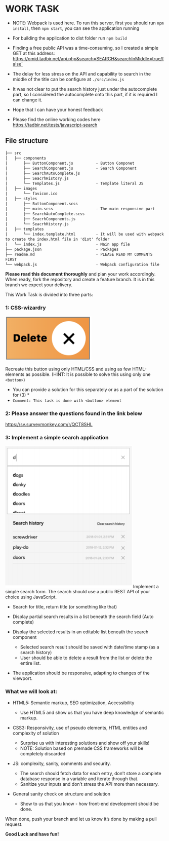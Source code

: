 # WORK TASK #
* NOTE: Webpack is used here. To run this server, first you should run `npm install`, then `npm start`, you can see the application running
* For building the application to dist folder run `npm build`
* Finding a free public API was a time-consuming, so I created a simple GET at this address: https://omid.tadbir.net/api.php&search=SEARCH&searchInMiddle=true/false`
* The delay for less stress on the API and capability to search in the middle of the title can be configure at `./src/index.js`
* It was not clear to put the search history just under the autocomplete part, so I considered the autocomplete onto this part, if it is required I can change it.
* Hope that I can have your honest feedback

* Please find the online working codes here https://tadbir.net/tests/javascript-search

## File structure
```               
├── src
│   ├── components
|       ├── ButtonComponent.js          - Button Componet
|       ├── SearchComponent.js          - Search Component
|       ├── SearchAutoComplete.js
|       ├── SeacrhHistory.js
|       └── Templates.js                - Template literal JS 
│   ├── images
|       └── favicon.ico         
|   ├── styles 
|       ├── ButtonComponent.scss                      
|       ├── main.scss                   - The main responsive part 
|       ├── SearchAutoComplete.scss
|       ├── SeacrhComponents.js
|       └── SeacrhHistory.js
|   ├── templates 
|       └── index.template.html         - It will be used with webpack to create the index.html file in 'dist' folder     
|   └── index.js                        - Main app file                  
├── package.json                        - Packages                                        
├── readme.md                           - PLEASE READ MY COMMENTS FIRST
└── webpack.js                          - Webpack configuration file                       

```
**Please read this document thoroughly** and plan your work accordingly.
When ready, fork the repository and create a feature branch. It is in this branch we
expect your delivery.

This Work Task is divided into three parts:

### 1: CSS-wizardry ###


![alt text](https://raw.githubusercontent.com/hmfe/54321/master/button.png)

Recreate this button using only HTML/CSS and using as few HTML-elements as
possible. (HINT: It is possible to solve this using only one `<button>`)


* You can provide a solution for this separately or as a part of the solution for (3) *
* `Comment: This task is done with <button> element`

### 2: Please answer the questions found in the link below ###
https://sv.surveymonkey.com/r/QCT8SHL

### 3: Implement a simple search application ###

<img src="https://raw.githubusercontent.com/hmfe/54321/master/search.png" style="width: 400px">
Implement a simple search form. The search should use a public REST API of your
choice using JavaScript.

- Search for title, return title (or something like that)
- Display partial search results in a list beneath the search field (Auto complete)
- Display the selected results in an editable list beneath the search component 

  * Selected search result should be saved with date/time stamp (as a
search history)
  * User should be able to delete a result from the list or delete the entire
list.

- The application should be responsive, adapting to changes of the viewport. 

### What we will look at: ###

- HTML5: Semantic markup, SEO optimization, Accessibility
   * Use HTML5 and show us that you have deep knowledge of semantic
markup.

- CSS3: Responsivity, use of pseudo elements, HTML entities and complexity
of solution
  * Surprise us with interesting solutions and show off your skills!
  * NOTE: Solution based on premade CSS frameworks will be completely discarded

- JS: complexity, sanity, comments and security.
  * The search should fetch data for each entry, don’t store a complete
database response in a variable and iterate through that.
  * Sanitize your inputs and don’t stress the API more than necessary.

- General sanity check on structure and solution
  * Show to us that you know - how front-end development should be
done.



When done, push your branch and let us know it’s done by making a pull request.

**Good Luck and have fun!**
